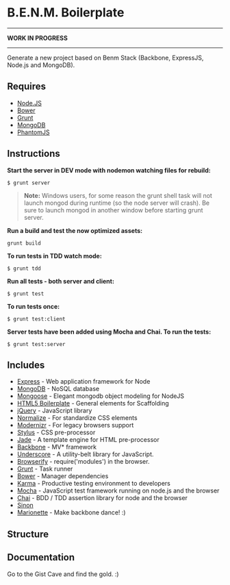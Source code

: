 # B.E.N.M. Boilerplate

---

**WORK IN PROGRESS**

---

Generate a new project based on Benm Stack (Backbone, ExpressJS, Node.js and MongoDB).


## Requires

- [Node.JS](http://nodejs.org/)
- [Bower](http://bower.io)
- [Grunt](http://gruntjs.com)
- [MongoDB](http://mongodb.com)
- [PhantomJS](http://phantomjs.org/)


## Instructions

**Start the server in DEV mode with nodemon watching files for rebuild:**

    $ grunt server

> **Note:** Windows users, for some reason the grunt shell task will not launch mongod during runtime (so the node server will crash). Be sure to launch mongod in another window before starting grunt server.

**Run a build and test the now optimized assets:**

    grunt build

**To run tests in TDD watch mode:**

    $ grunt tdd

**Run all tests - both server and client:**

    $ grunt test

**To run tests once:**

    $ grunt test:client

**Server tests have been added using Mocha and Chai. To run the tests:**

    $ grunt test:server


## Includes

- [Express](http://expressjs.com/) - Web application framework for Node
- [MongoDB](http://www.mongodb.org/) - NoSQL database
- [Mongoose](http://mongoosejs.com/) - Elegant mongodb object modeling for NodeJS
- [HTML5 Boilerplate](https://github.com/h5bp/html5-boilerplate) - General elements for Scaffolding
- [jQuery](http://jquery.com/) - JavaScript library
- [Normalize](http://necolas.github.io/normalize.css/) - For standardize CSS elements
- [Modernizr](http://modernizr.com/) - For legacy browsers support
- [Stylus](http://learnboost.github.io/stylus/) - CSS pre-processor
- [Jade](http://jade-lang.com/) - A template engine for HTML pre-processor
- [Backbone](http://backbonejs.org/) - MV* framework
- [Underscore](http://underscorejs.org/) - A utility-belt library for JavaScript.
- [Browserify](http://browserify.org/) - require('modules') in the browser.
- [Grunt](http://gruntjs.com/) - Task runner
- [Bower](http://bower.io/) - Manager dependencies
- [Karma](http://karma-runner.github.io/0.12/index.html) - Productive testing environment to developers
- [Mocha](http://visionmedia.github.io/mocha/) - JavaScript test framework running on node.js and the browser
- [Chai](http://chaijs.com/) - BDD / TDD assertion library for node and the browser
- [Sinon]()
- [Marionette]() - Make backbone dance! :)


## Structure


## Documentation

Go to the Gist Cave and find the gold. :)
